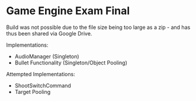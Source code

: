 # Game Engine Exam Final

Build was not possible due to the file size being too large as a zip - and has thus been shared via Google Drive.

Implementations:
- AudioManager (Singleton)
- Bullet Functionality (Singleton/Object Pooling)

Attempted Implementations:
- ShootSwitchCommand
- Target Pooling

